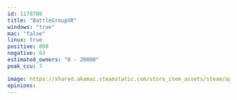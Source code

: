 ```yaml
---
id: 1178780
title: "BattleGroupVR"
windows: "true"
mac: "false"
linux: true
positive: 808
negative: 63
estimated_owners: "0 - 20000"
peak_ccu: 7

image: https://shared.akamai.steamstatic.com/store_item_assets/steam/apps/1178780/header.jpg?t=1728539697
opinions:
---
```

